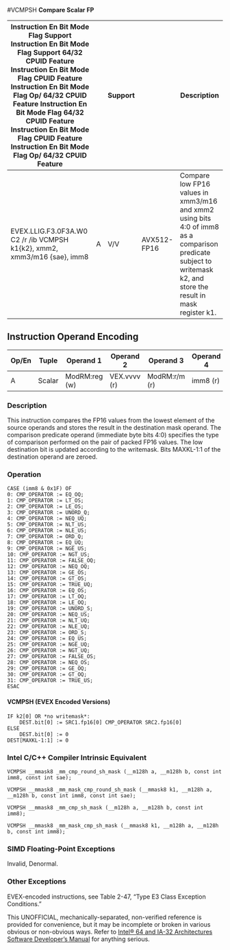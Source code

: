 #VCMPSH
**Compare Scalar FP**

| Instruction En Bit Mode Flag Support Instruction En Bit Mode Flag Support 64/32 CPUID Feature Instruction En Bit Mode Flag CPUID Feature Instruction En Bit Mode Flag Op/ 64/32 CPUID Feature Instruction En Bit Mode Flag 64/32 CPUID Feature Instruction En Bit Mode Flag CPUID Feature Instruction En Bit Mode Flag Op/ 64/32 CPUID Feature |     | Support |             | Description                                                                                                                                                      |
| ---------------------------------------------------------------------------------------------------------------------------------------------------------------------------------------------------------------------------------------------------------------------------------------------------------------------------------------------- | --- | ------- | ----------- | ---------------------------------------------------------------------------------------------------------------------------------------------------------------- |
| EVEX.LLIG.F3.0F3A.W0 C2 /r /ib VCMPSH k1{k2}, xmm2, xmm3/m16 {sae}, imm8                                                                                                                                                                                                                                                                       | A   | V/V     | AVX512-FP16 | Compare low FP16 values in xmm3/m16 and xmm2 using bits 4:0 of imm8 as a comparison predicate subject to writemask k2, and store the result in mask register k1. |

## Instruction Operand Encoding

| Op/En | Tuple  | Operand 1     | Operand 2    | Operand 3     | Operand 4 |
| ----- | ------ | ------------- | ------------ | ------------- | --------- |
| A     | Scalar | ModRM:reg (w) | VEX.vvvv (r) | ModRM:r/m (r) | imm8 (r)  |

### Description

This instruction compares the FP16 values from the lowest element of the source operands and stores the result in the destination mask operand. The comparison predicate operand (immediate byte bits 4:0) specifies the type of comparison performed on the pair of packed FP16 values. The low destination bit is updated according to the writemask. Bits MAXKL-1:1 of the destination operand are zeroed.

### Operation

```
CASE (imm8 & 0x1F) OF
0: CMP_OPERATOR := EQ_OQ;
1: CMP_OPERATOR := LT_OS;
2: CMP_OPERATOR := LE_OS;
3: CMP_OPERATOR := UNORD_Q;
4: CMP_OPERATOR := NEQ_UQ;
5: CMP_OPERATOR := NLT_US;
6: CMP_OPERATOR := NLE_US;
7: CMP_OPERATOR := ORD_Q;
8: CMP_OPERATOR := EQ_UQ;
9: CMP_OPERATOR := NGE_US;
10: CMP_OPERATOR := NGT_US;
11: CMP_OPERATOR := FALSE_OQ;
12: CMP_OPERATOR := NEQ_OQ;
13: CMP_OPERATOR := GE_OS;
14: CMP_OPERATOR := GT_OS;
15: CMP_OPERATOR := TRUE_UQ;
16: CMP_OPERATOR := EQ_OS;
17: CMP_OPERATOR := LT_OQ;
18: CMP_OPERATOR := LE_OQ;
19: CMP_OPERATOR := UNORD_S;
20: CMP_OPERATOR := NEQ_US;
21: CMP_OPERATOR := NLT_UQ;
22: CMP_OPERATOR := NLE_UQ;
23: CMP_OPERATOR := ORD_S;
24: CMP_OPERATOR := EQ_US;
25: CMP_OPERATOR := NGE_UQ;
26: CMP_OPERATOR := NGT_UQ;
27: CMP_OPERATOR := FALSE_OS;
28: CMP_OPERATOR := NEQ_OS;
29: CMP_OPERATOR := GE_OQ;
30: CMP_OPERATOR := GT_OQ;
31: CMP_OPERATOR := TRUE_US;
ESAC

```

#### VCMPSH (EVEX Encoded Versions)

```
IF k2[0] OR *no writemask*:
    DEST.bit[0] := SRC1.fp16[0] CMP_OPERATOR SRC2.fp16[0]
ELSE
    DEST.bit[0] := 0
DEST[MAXKL-1:1] := 0

```

### Intel C/C++ Compiler Intrinsic Equivalent

```
VCMPSH __mmask8 _mm_cmp_round_sh_mask (__m128h a, __m128h b, const int imm8, const int sae);

```

```
VCMPSH __mmask8 _mm_mask_cmp_round_sh_mask (__mmask8 k1, __m128h a, __m128h b, const int imm8, const int sae);

```

```
VCMPSH __mmask8 _mm_cmp_sh_mask (__m128h a, __m128h b, const int imm8);

```

```
VCMPSH __mmask8 _mm_mask_cmp_sh_mask (__mmask8 k1, __m128h a, __m128h b, const int imm8);

```

### SIMD Floating-Point Exceptions

Invalid, Denormal.

### Other Exceptions

EVEX-encoded instructions, see Table 2-47, “Type E3 Class Exception Conditions.”

This UNOFFICIAL, mechanically-separated, non-verified reference is provided for convenience, but it may be
incomplete or broken in various obvious or non-obvious
ways. Refer to [Intel® 64 and IA-32 Architectures Software Developer’s Manual](https://software.intel.com/en-us/download/intel-64-and-ia-32-architectures-sdm-combined-volumes-1-2a-2b-2c-2d-3a-3b-3c-3d-and-4) for anything serious.
